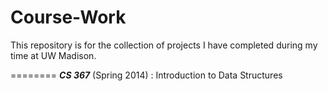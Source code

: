 # Course-Work

This repository is for the collection of projects I have completed during my time at UW Madison.

========
***CS 367*** (Spring 2014) : Introduction to Data Structures
